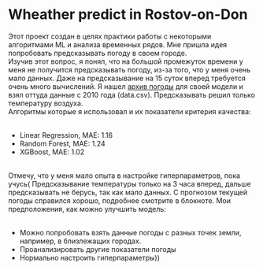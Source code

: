 <h1>Wheather predict in Rostov-on-Don</h1>
Этот проект создан в целях практики работы с некоторыми алгоритмами ML и анализа временных рядов. Мне пришла идея попробовать предсказывать погоду в своем городе.
<br>Изучив этот вопрос, я понял, что на большой промежуток времени у меня не получится предсказывать погоду, из-за того, что у меня очень мало данных. Даже на предсказывание на 15 суток вперед требуется очень много вычислений.
Я нашел <a href="https://rp5.ru/Архив_погоды_в_Ростове-на-Дону">архив погоды</a> для своей модели и взял оттуда данные с 2010 года (data.csv).
Предсказывать решил только температуру воздуха.
<br>Алгоритмы которые я использовал и их показатели критерия качества: 
<br><br>
<ul type="disk">
  <li>Linear Regression, MAE: 1.16</li>
  <li>Random Forest, MAE: 1.24</li>
  <li>XGBoost, MAE: 1.02</li>
</ul>
<br>
Отмечу, что у меня мало опыта в настройке гиперпараметров, пока учусь(
Предсказывание температуры только на 3 часа вперед, дальше предсказывать не берусь, так как мало данных.
С прогнозом текущей погоды справился хорошо, подробнее смотрите в блокноте.
Мои предположения, как можно улучшить модель:
<br><br>
<ul type="disk">
  <li>Можно попробовать взять данные погоды с разных точек земли, например, в близлежащих городах.</li>
  <li>Проанализировать другие показатели погоды</li>
  <li>Нормально настроить гиперпараметры))</li>
</ul>
<br>
